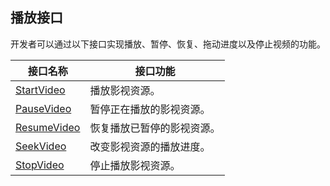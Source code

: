 ## 播放接口

开发者可以通过以下接口实现播放、暂停、恢复、拖动进度以及停止视频的功能。

| 接口名称 | 接口功能 |
| -- | -- |
| [StartVideo](!StartPlay) | 播放影视资源。 |
| [PauseVideo](!PausePlay) | 暂停正在播放的影视资源。 |
| [ResumeVideo](!ResumePlay) | 恢复播放已暂停的影视资源。 |
| [SeekVideo](!SeekToPlay) | 改变影视资源的播放进度。 |
| [StopVideo](!StopPlay) | 停止播放影视资源。 |


